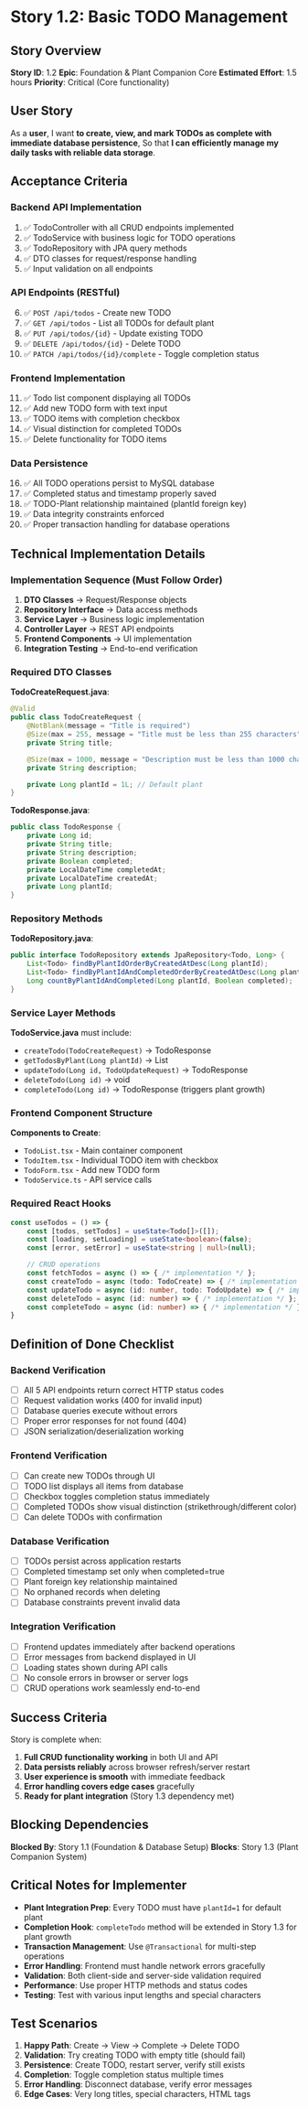 # Story 1.2: Basic TODO Management

## Story Overview

**Story ID**: 1.2
**Epic**: Foundation & Plant Companion Core
**Estimated Effort**: 1.5 hours
**Priority**: Critical (Core functionality)

## User Story

As a **user**,
I want **to create, view, and mark TODOs as complete with immediate database persistence**,
So that **I can efficiently manage my daily tasks with reliable data storage**.

## Acceptance Criteria

### Backend API Implementation
1. ✅ TodoController with all CRUD endpoints implemented
2. ✅ TodoService with business logic for TODO operations
3. ✅ TodoRepository with JPA query methods
4. ✅ DTO classes for request/response handling
5. ✅ Input validation on all endpoints

### API Endpoints (RESTful)
6. ✅ `POST /api/todos` - Create new TODO
7. ✅ `GET /api/todos` - List all TODOs for default plant
8. ✅ `PUT /api/todos/{id}` - Update existing TODO
9. ✅ `DELETE /api/todos/{id}` - Delete TODO
10. ✅ `PATCH /api/todos/{id}/complete` - Toggle completion status

### Frontend Implementation
11. ✅ Todo list component displaying all TODOs
12. ✅ Add new TODO form with text input
13. ✅ TODO items with completion checkbox
14. ✅ Visual distinction for completed TODOs
15. ✅ Delete functionality for TODO items

### Data Persistence
16. ✅ All TODO operations persist to MySQL database
17. ✅ Completed status and timestamp properly saved
18. ✅ TODO-Plant relationship maintained (plantId foreign key)
19. ✅ Data integrity constraints enforced
20. ✅ Proper transaction handling for database operations

## Technical Implementation Details

### Implementation Sequence (Must Follow Order)
1. **DTO Classes** → Request/Response objects
2. **Repository Interface** → Data access methods
3. **Service Layer** → Business logic implementation
4. **Controller Layer** → REST API endpoints
5. **Frontend Components** → UI implementation
6. **Integration Testing** → End-to-end verification

### Required DTO Classes

**TodoCreateRequest.java**:
```java
@Valid
public class TodoCreateRequest {
    @NotBlank(message = "Title is required")
    @Size(max = 255, message = "Title must be less than 255 characters")
    private String title;

    @Size(max = 1000, message = "Description must be less than 1000 characters")
    private String description;

    private Long plantId = 1L; // Default plant
}
```

**TodoResponse.java**:
```java
public class TodoResponse {
    private Long id;
    private String title;
    private String description;
    private Boolean completed;
    private LocalDateTime completedAt;
    private LocalDateTime createdAt;
    private Long plantId;
}
```

### Repository Methods

**TodoRepository.java**:
```java
public interface TodoRepository extends JpaRepository<Todo, Long> {
    List<Todo> findByPlantIdOrderByCreatedAtDesc(Long plantId);
    List<Todo> findByPlantIdAndCompletedOrderByCreatedAtDesc(Long plantId, Boolean completed);
    Long countByPlantIdAndCompleted(Long plantId, Boolean completed);
}
```

### Service Layer Methods

**TodoService.java** must include:
- `createTodo(TodoCreateRequest)` → TodoResponse
- `getTodosByPlant(Long plantId)` → List<TodoResponse>
- `updateTodo(Long id, TodoUpdateRequest)` → TodoResponse
- `deleteTodo(Long id)` → void
- `completeTodo(Long id)` → TodoResponse (triggers plant growth)

### Frontend Component Structure

**Components to Create**:
- `TodoList.tsx` - Main container component
- `TodoItem.tsx` - Individual TODO item with checkbox
- `TodoForm.tsx` - Add new TODO form
- `TodoService.ts` - API service calls

### Required React Hooks
```typescript
const useTodos = () => {
    const [todos, setTodos] = useState<Todo[]>([]);
    const [loading, setLoading] = useState<boolean>(false);
    const [error, setError] = useState<string | null>(null);

    // CRUD operations
    const fetchTodos = async () => { /* implementation */ };
    const createTodo = async (todo: TodoCreate) => { /* implementation */ };
    const updateTodo = async (id: number, todo: TodoUpdate) => { /* implementation */ };
    const deleteTodo = async (id: number) => { /* implementation */ };
    const completeTodo = async (id: number) => { /* implementation */ };
}
```

## Definition of Done Checklist

### Backend Verification
- [ ] All 5 API endpoints return correct HTTP status codes
- [ ] Request validation works (400 for invalid input)
- [ ] Database queries execute without errors
- [ ] Proper error responses for not found (404)
- [ ] JSON serialization/deserialization working

### Frontend Verification
- [ ] Can create new TODOs through UI
- [ ] TODO list displays all items from database
- [ ] Checkbox toggles completion status immediately
- [ ] Completed TODOs show visual distinction (strikethrough/different color)
- [ ] Can delete TODOs with confirmation

### Database Verification
- [ ] TODOs persist across application restarts
- [ ] Completed timestamp set only when completed=true
- [ ] Plant foreign key relationship maintained
- [ ] No orphaned records when deleting
- [ ] Database constraints prevent invalid data

### Integration Verification
- [ ] Frontend updates immediately after backend operations
- [ ] Error messages from backend displayed in UI
- [ ] Loading states shown during API calls
- [ ] No console errors in browser or server logs
- [ ] CRUD operations work seamlessly end-to-end

## Success Criteria

Story is complete when:
1. **Full CRUD functionality working** in both UI and API
2. **Data persists reliably** across browser refresh/server restart
3. **User experience is smooth** with immediate feedback
4. **Error handling covers edge cases** gracefully
5. **Ready for plant integration** (Story 1.3 dependency met)

## Blocking Dependencies

**Blocked By**: Story 1.1 (Foundation & Database Setup)
**Blocks**: Story 1.3 (Plant Companion System)

## Critical Notes for Implementer

- **Plant Integration Prep**: Every TODO must have `plantId=1` for default plant
- **Completion Hook**: `completeTodo` method will be extended in Story 1.3 for plant growth
- **Transaction Management**: Use `@Transactional` for multi-step operations
- **Error Handling**: Frontend must handle network errors gracefully
- **Validation**: Both client-side and server-side validation required
- **Performance**: Use proper HTTP methods and status codes
- **Testing**: Test with various input lengths and special characters

## Test Scenarios

1. **Happy Path**: Create → View → Complete → Delete TODO
2. **Validation**: Try creating TODO with empty title (should fail)
3. **Persistence**: Create TODO, restart server, verify still exists
4. **Completion**: Toggle completion status multiple times
5. **Error Handling**: Disconnect database, verify error messages
6. **Edge Cases**: Very long titles, special characters, HTML tags